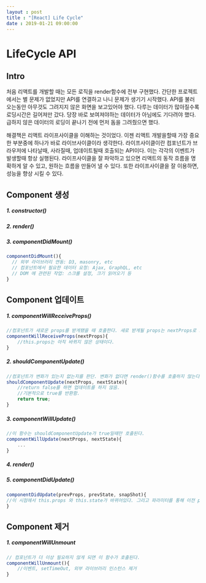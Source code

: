 ```yaml
---
layout : post
title : "[React] Life Cycle"
date : 2019-01-21 09:00:00
---
```


# LifeCycle API



## Intro

처음 리액트를 개발할 때는 모든 로직을 render함수에 전부 구현했다. 간단한 프로젝트에서는 별 문제가 없었지만 API를 연결하고 나니 문제가 생기기 시작했다. API를 불러오는동안 아무것도 그려지지 않은 화면을 보고있어야 했다. 다루는 데이터가 많아질수록 로딩시간은 길어져만 갔다. 당장 바로 보여져야하는 데이터가 아님에도 기다려야 했다. 급하지 않은 데이터의 로딩이 끝나기 전에 먼저 돔을 그려줬으면 했다.

해결책은 리액트 라이프사이클을 이해하는 것이었다. 이젠 리액트 개발을할때 가장 중요한 부분중에 하나가 바로 라이브사이클이라 생각한다. 라이프사이클이란  컴포넌트가 브라우저에 나타날때, 사라질때, 업데이트될때 호출되는 API이다. 이는 각각의 이벤트가 발생할때 항상 실행된다. 라이프사이클을 잘 파악하고 있으면 리액트의 동작 흐름을 명확하게 알 수 있고, 원하는 흐름을 만들어 낼 수 있다. 또한 라이프사이클을 잘 이용하면, 성능을 향상 시킬 수 있다.






## Component 생성

##### *1. constructor()*

##### *2. render()*

##### *3. componentDidMount()*

```javascript
componentDidMount(){
  // 외부 라이브러리 연동: D3, masonry, etc
  // 컴포넌트에서 필요한 데이터 요청: Ajax, GraphQL, etc
  // DOM 에 관련된 작업: 스크롤 설정, 크기 읽어오기 등
}
```





## Component 업데이트

##### *1. componentWillReceiveProps()*

```javascript
//컴포넌트가 새로운 props를 받게됐을 때 호출한다. 새로 받게될 props는 nextProps로 조회할 수 있다.
componentWillReceiveProps(nextProps){
	//this.props는 아직 바뀌지 않은 상태이다.
}
```

##### *2. shouldComponentUpdate()*

```javascript
//컴포넌트가 변화가 있는지 없는지를 판단. 변화가 없다면 render()함수를 호출하지 않는다.
shouldComponentUpdate(nextProps, nextState){
    //return false를 하면 업데이트를 하지 않음.
    //기본적으로 true를 반환함.
    return true;
}
```

##### *3. componentWillUpdate()*

```javascript
//이 함수는 shouldComponentUpdate가 true일때만 호출된다.
componentWillUpdate(nextProps, nextState){
    ...
}
```

##### *4. render()*

##### *5. componentDidUpdate()*

```javascript
componentDidUpdate(prevProps, prevState, snapShot){
//이 시점에서 this.props 와 this.state가 바뀌어있다. 그리고 파라미터를 통해 이전 props와 state를 조회할 수 있다.
}
```





## Component 제거

##### *1. componentWillUnmount*

```javascript
// 컴포넌트가 더 이상 필요하지 않게 되면 이 함수가 호출된다.
componentWillUnmount(){
    //이벤트, setTimeOut, 외부 라이브러리 인스턴스 제거
}
```



